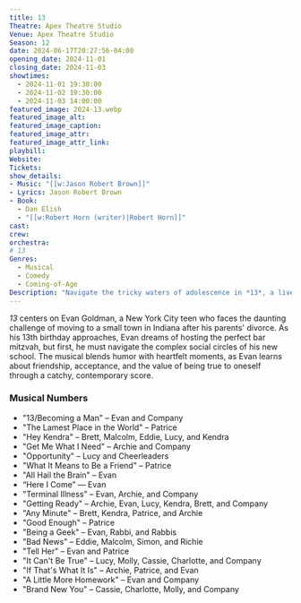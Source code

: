 ```yaml
---
title: 13
Theatre: Apex Theatre Studio
Venue: Apex Theatre Studio
Season: 12
date: 2024-06-17T20:27:56-04:00
opening_date: 2024-11-01
closing_date: 2024-11-03
showtimes:
  - 2024-11-01 19:30:00
  - 2024-11-02 19:30:00
  - 2024-11-03 14:00:00
featured_image: 2024-13.webp
featured_image_alt: 
featured_image_caption: 
featured_image_attr: 
featured_image_attr_link: 
playbill:
Website: 
Tickets: 
show_details: 
- Music: "[[w:Jason Robert Brown]]"
- Lyrics: Jason Robert Brown
- Book:
  - Dan Elish
  - "[[w:Robert Horn (writer)|Robert Horn]]"
cast:
crew:
orchestra:
# 13
Genres:
  - Musical
  - Comedy
  - Coming-of-Age
Description: "Navigate the tricky waters of adolescence in *13*, a lively musical about a young boy's quest to fit in and make his bar mitzvah unforgettable."
---
```

*13* centers on Evan Goldman, a New York City teen who faces the daunting challenge of moving to a small town in Indiana after his parents' divorce. As his 13th birthday approaches, Evan dreams of hosting the perfect bar mitzvah, but first, he must navigate the complex social circles of his new school. The musical blends humor with heartfelt moments, as Evan learns about friendship, acceptance, and the value of being true to oneself through a catchy, contemporary score.

### Musical Numbers

-   "13/Becoming a Man" – Evan and Company
-   "The Lamest Place in the World" – Patrice
-   "Hey Kendra" – Brett, Malcolm, Eddie, Lucy, and Kendra
-   "Get Me What I Need" – Archie and Company
-   "Opportunity" – Lucy and Cheerleaders
-   "What It Means to Be a Friend" – Patrice
-   "All Hail the Brain" – Evan
-   “Here I Come” — Evan
-   "Terminal Illness" – Evan, Archie, and Company
-   "Getting Ready" – Archie, Evan, Lucy, Kendra, Brett, and Company
-   "Any Minute" – Brett, Kendra, Patrice, and Archie
-   "Good Enough" – Patrice
-   "Being a Geek" – Evan, Rabbi, and Rabbis
-   "Bad News" – Eddie, Malcolm, Simon, and Richie
-   "Tell Her" – Evan and Patrice
-   "It Can't Be True" – Lucy, Molly, Cassie, Charlotte, and Company
-   "If That's What It Is" – Archie, Patrice, and Evan
-   "A Little More Homework" – Evan and Company
-   "Brand New You" – Cassie, Charlotte, Molly, and Company